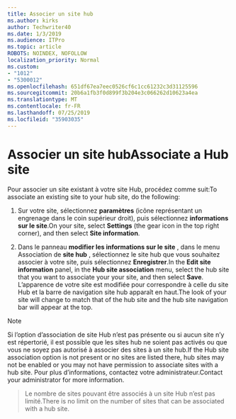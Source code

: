 ```yaml
---
title: Associer un site hub
ms.author: kirks
author: Techwriter40
ms.date: 1/3/2019
ms.audience: ITPro
ms.topic: article
ROBOTS: NOINDEX, NOFOLLOW
localization_priority: Normal
ms.custom:
- "1012"
- "5300012"
ms.openlocfilehash: 651df67ea7eec0526cf6c1cc61232c3d31125596
ms.sourcegitcommit: 20b6a1fb3f0d899f3b204e3c066262d10623a4ea
ms.translationtype: MT
ms.contentlocale: fr-FR
ms.lasthandoff: 07/25/2019
ms.locfileid: "35903035"
---
```

# <a name="associate-a-hub-site"></a><span data-ttu-id="41103-102">Associer un site hub</span><span class="sxs-lookup"><span data-stu-id="41103-102">Associate a Hub site</span></span>

<span data-ttu-id="41103-103">Pour associer un site existant à votre site Hub, procédez comme suit:</span><span class="sxs-lookup"><span data-stu-id="41103-103">To associate an existing site to your hub site, do the following:</span></span>
  
1. <span data-ttu-id="41103-104">Sur votre site, sélectionnez **paramètres** (icône représentant un engrenage dans le coin supérieur droit), puis sélectionnez **informations sur le site**.</span><span class="sxs-lookup"><span data-stu-id="41103-104">On your site, select **Settings** (the gear icon in the top right corner), and then select **Site information**.</span></span>

2. <span data-ttu-id="41103-105">Dans le panneau **modifier les informations sur le site** , dans le menu Association de **site hub** , sélectionnez le site hub que vous souhaitez associer à votre site, puis sélectionnez **Enregistrer**.</span><span class="sxs-lookup"><span data-stu-id="41103-105">In the **Edit site information** panel, in the **Hub site association** menu, select the hub site that you want to associate your your site, and then select **Save**.</span></span> <span data-ttu-id="41103-106">L’apparence de votre site est modifiée pour correspondre à celle du site Hub et la barre de navigation site hub apparaît en haut.</span><span class="sxs-lookup"><span data-stu-id="41103-106">The look of your site will change to match that of the hub site and the hub site navigation bar will appear at the top.</span></span>

 > [!Note]
><span data-ttu-id="41103-107">Si l’option d’association de site Hub n’est pas présente ou si aucun site n’y est répertorié, il est possible que les sites hub ne soient pas activés ou que vous ne soyez pas autorisé à associer des sites à un site hub.</span><span class="sxs-lookup"><span data-stu-id="41103-107">If the Hub site association option is not present or no sites are listed there, hub sites may not be enabled or you may not have permission to associate sites with a hub site.</span></span> <span data-ttu-id="41103-108">Pour plus d’informations, contactez votre administrateur.</span><span class="sxs-lookup"><span data-stu-id="41103-108">Contact your administrator for more information.</span></span>

><span data-ttu-id="41103-109">Le nombre de sites pouvant être associés à un site Hub n’est pas limité.</span><span class="sxs-lookup"><span data-stu-id="41103-109">There is no limit on the number of sites that can be associated with a hub site.</span></span>
  